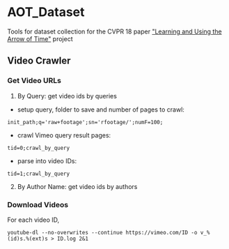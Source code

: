 # AOT_Dataset
Tools for dataset collection for the CVPR 18 paper ["Learning and Using the Arrow of Time"](http://vision03.csail.mit.edu/manip/aot/aot.html) project

## Video Crawler
### Get Video URLs
1. By Query: get video ids by queries
- setup query, folder to save and number of pages to crawl: 
```
init_path;q='raw+footage';sn='rfootage/';numF=100;
``` 
- crawl Vimeo query result pages:
```
tid=0;crawl_by_query
```
- parse into video IDs:
```
tid=1;crawl_by_query
```

2. By Author Name: get video ids by authors

### Download Videos
For each video ID,
```
youtube-dl --no-overwrites --continue https://vimeo.com/ID -o v_%(id)s.%(ext)s > ID.log 2&1
```

